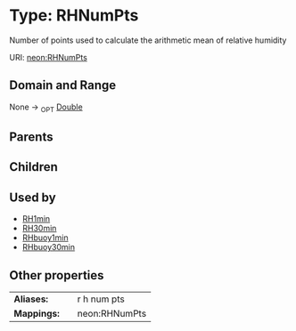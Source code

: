 
# Type: RHNumPts


Number of points used to calculate the arithmetic mean of relative humidity

URI: [neon:RHNumPts](https://data.neonscience.org/RHNumPts)


## Domain and Range

None ->  <sub>OPT</sub> [Double](types/Double.md)

## Parents


## Children


## Used by

 * [RH1min](RH1min.md)
 * [RH30min](RH30min.md)
 * [RHbuoy1min](RHbuoy1min.md)
 * [RHbuoy30min](RHbuoy30min.md)

## Other properties

|  |  |  |
| --- | --- | --- |
| **Aliases:** | | r h num pts |
| **Mappings:** | | neon:RHNumPts |

